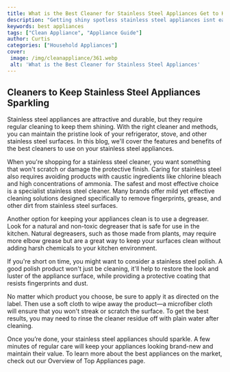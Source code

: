```yaml
---
title: What is the Best Cleaner for Stainless Steel Appliances Get to Know Here
description: "Getting shiny spotless stainless steel appliances isnt easy Find out which cleaner works wonders and how to use it with this informative and helpful blog post"
keywords: best appliances
tags: ["Clean Appliance", "Appliance Guide"]
author: Curtis
categories: ["Household Appliances"]
cover: 
 image: /img/cleanappliance/361.webp
 alt: 'What is the Best Cleaner for Stainless Steel Appliances'
---
```

## Cleaners to Keep Stainless Steel Appliances Sparkling 

Stainless steel appliances are attractive and durable, but they require regular cleaning to keep them shining. With the right cleaner and methods, you can maintain the pristine look of your refrigerator, stove, and other stainless steel surfaces. In this blog, we'll cover the features and benefits of the best cleaners to use on your stainless steel appliances. 

When you're shopping for a stainless steel cleaner, you want something that won't scratch or damage the protective finish. Caring for stainless steel also requires avoiding products with caustic ingredients like chlorine bleach and high concentrations of ammonia. The safest and most effective choice is a specialist stainless steel cleaner. Many brands offer mild yet effective cleaning solutions designed specifically to remove fingerprints, grease, and other dirt from stainless steel surfaces. 

Another option for keeping your appliances clean is to use a degreaser. Look for a natural and non-toxic degreaser that is safe for use in the kitchen. Natural degreasers, such as those made from plants, may require more elbow grease but are a great way to keep your surfaces clean without adding harsh chemicals to your kitchen environment. 

If you're short on time, you might want to consider a stainless steel polish. A good polish product won't just be cleaning, it'll help to restore the look and luster of the appliance surface, while providing a protective coating that resists fingerprints and dust. 

No matter which product you choose, be sure to apply it as directed on the label. Then use a soft cloth to wipe away the product—a microfiber cloth will ensure that you won't streak or scratch the surface. To get the best results, you may need to rinse the cleaner residue off with plain water after cleaning. 

Once you’re done, your stainless steel appliances should sparkle. A few minutes of regular care will keep your appliances looking brand-new and maintain their value. To learn more about the best appliances on the market, check out our Overview of Top Appliances page.

